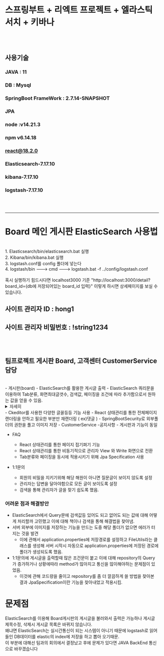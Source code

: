 # 스프링부트 + 리엑트 프로젝트 + 엘라스틱서치 + 키바나
<br/>
<br/>

## 사용기술 
### JAVA : 11
### DB : Mysql
### SpringBoot FrameWork : 2.7.14-SNAPSHOT
### JPA
### node :v14.21.3
### npm v6.14.18
### react@18.2.0
### Elasticsearch-7.17.10
### kibana-7.17.10
### logstash-7.17.10
<br/><br/>
<hr/>

# Board 메인 게시판 ElasticSearch 사용법
<br/>
1. Elasticsearch/bin/elasticsearch.bat 실행
<br/>
2. Kibana/bin/kibana.bat 실행
<br/>
3. logstash.conf를 config 폴더에 넣는다
<br/>
4. logstash/bin ---> cmd ---> logstash.bat -f ../config/logstash.conf
<br/><br/>
혹시 실행하기 힘드시다면 localhost3000 기준 "http://localhost:3000/detail?board_id={db에 저장되어있는 board_id 입력}"
이렇게 하시면 상세페이지를 보실 수 있습니다.

## 사이트 관리자 ID : hong1
## 사이트 관리자 비밀번호 : !string1234
<br/><br/>

## 팀프로젝트 게시판 Board, 고객센터 CustomerService 담당
<br/>
- 게시판(board)
  - ElasticSearch를 활용한 게시글 출력
  - ElasticSearch 쿼리문을 이용하여 Tab분류, 화면최대글갯수, 검색값, 페이징을 조건에 따라 추가함으로서 원하는 값을 얻을 수 있음.
  <details>
    <summary>자세히</summary>

  const query = {
      from: (pageNum - 1) * pageSize,
      size: pageSize,
      sort: [
        {
          board_id: {
            order: "desc",
          },
        },
      ],
      query: {
        bool: {
          must: [],
        },
      },
    };

    if (search) {
      query.query.bool.must.push({
        wildcard: {
          [selectField]: {
            value: `*${search}*`,
          },
        },
      });
    }

    if (b_type) {
      query.query.bool.must.push({
        term: {
          b_type: b_type,
        },
      });
    }

    if (query.query.bool.must.length === 0) {
      query.query.match_all = {};
      delete query.query.bool;
    }

    getElasticBoardList(query, pageSize, pageNum);
  };
  
  </details>
  - Ckeditor를 사용한 다양한 글꼴등등 기능 사용
  - React 상태관리를 통한 전체페이지 랜더링을 안하고 필요한 부분만 재랜더링 ( ex)댓글 )
  - SpringBootSecurity로 외부폴더의 권한을 풀고 이미지 저장
- CustomerService
  -공지사항
   - 게시판과 기능이 동일

  - FAQ
    - React 상태관리를 통한 페이지 접기펴기 기능
    - React 상태관리를 통한 비동기적으로 관리자 View 와 Write 화면으로 전환
    - Tab분류와 페이징을 동시에 적용시키기 위해 Jpa Specification 사용

  - 1:1문의
    - 회원의 비밀을 지키기위해 해당 해원이 아니면 질문글이 보이지 않도록 설정
    - 관리자는 답변을 달아야함으로 모든 글이 보이도록 설정
    - 검색을 통해 관리자가 글을 찾기 쉽도록 했음.
 
  ### 어려운 점과 해결방안
   - ElasticSearch에서 Query문에 검색값등 있어도 되고 없어도 되는 값에 대해 어떻게 처리할까 고민했고 이에 대해 책이나 검색을 통해 해결법을 찾아냄.
   - 서버 외부에 이미지를 저장하는 기능을 만드는 도중 해당 폴더가 없으면 에러가 터지는 것을 발견
     - 이에 관해서 application.properties에 저장경로를 설정하고 FileUtils라는 클래스를 생성해 서버 시작시 자동으로 application.properties에 저장된
       경로에 폴더가 생성되도록 했음.
   - 1:1문의에 게시글을 출력할때 많은 조건문이 붙고 이에 대해 repository의 Query가 증가하거나 상황에따라 method가 많아지고 통신을 많이해야하는 문제점이 있었음.
     - 이것에 관해 코드량을 줄이고 repository를 좀 더 깔끔하게 쓸 방법을 찾아본 결과 JpaSpecification이란 기능을 찾아내었고 적용시킴. 
      

# 문제점
ElasticSearch를 이용해 Board게시판의 게시글을 불러와서 출력은 가능하나 게시글 제목수정, 삭제시 게시글 목록은 바뀌지 않습니다.
<br/>
왜냐면 ElasticSearch는 실시간통신이 되는 시스템이 아니기 때문에 logstash로 읽어들인 DB데이터를 elastic의 index에 저장을 하고 뽑아 오기때문.
<br/>
이 부분에 대해선 팀과의 회의에서 결정났고 후에 문제가 있다면 JAVA BackEnd 통신으로 바꾸겠습니다
